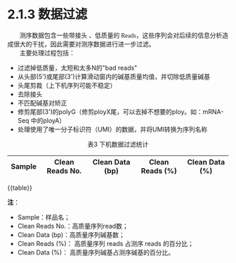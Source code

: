 # 2.1.3 数据过滤

<font face="微软雅黑" >&emsp;&emsp;测序数据包含一些带接头 、低质量的 Reads，这些序列会对后续的信息分析造成很大的干扰，因此需要对测序数据进行进一步过滤。</font><br />
<font face="微软雅黑" >&emsp;&emsp;主要处理过程包括：</font><br />

- 过滤掉低质量，太短和太多N的"bad reads"
- 从头部(5')或尾部(3')计算滑动窗内的碱基质量均值，并切除低质量碱基
- 头尾剪裁（上下机序列可能不稳定）
- 去除接头
- 不匹配碱基对矫正
- 修剪尾部(3')的polyG（修剪ployX尾，可以去掉不想要的ploy。如：mRNA-Seq 中的ployA）
- 处理使用了唯一分子标识符（UMI）的数据，并将UMI转换为序列名称

<center>表3 下机数据过滤统计</center>


|  Sample  | Clean Reads No.              |Clean Data (bp)|Clean Reads (%)|Clean Data (%)|
| :--------: | :--------: | :--------: | :--------: | :--------: | 
{{table}}


**注**：
- Sample：样品名；
- Clean Reads No.：高质量序列read数；
- Clean Data (bp)：高质量序列碱基数；
- Clean Reads (%)： 高质量序列 reads 占测序 reads 的百分比；
- Clean Data (%)： 高质量序列碱基占测序碱基的百分比。

<!-- |  Sample  | Read No.              |Base(bp)|Q20|Q30|Q20(%)|Q30(%)|
| :--------: | :--------: | :--------: | :--------: | :--------: | :--------: |:--------: |
{{table2}} -->


<!-- **注**: 
- Sample，样品名称
- Read No.，Reads总数
- Base(bp)，碱基总数
- Q20，碱基识别准确率在99%以上的碱基总数
- Q30，碱基识别准确率在99.9%以上的碱基总数
- Q20，碱基识别准确率在99%以上的碱基所占的百分比
- Q30，碱基识别准确率在99.9%以上的碱基所占的百分比 -->